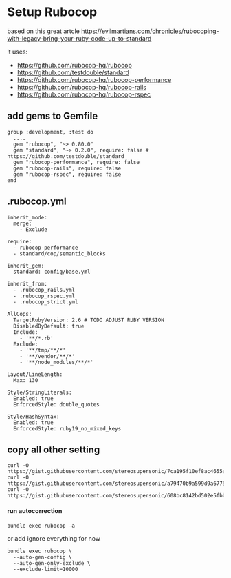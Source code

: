 # Setup Rubocop 

based on this great artcle https://evilmartians.com/chronicles/rubocoping-with-legacy-bring-your-ruby-code-up-to-standard

it uses:
* https://github.com/rubocop-hq/rubocop
* https://github.com/testdouble/standard
* https://github.com/rubocop-hq/rubocop-performance
* https://github.com/rubocop-hq/rubocop-rails
* https://github.com/rubocop-hq/rubocop-rspec 

## add gems to Gemfile

```
group :development, :test do
  ....
  gem "rubocop", "~> 0.80.0"
  gem "standard", "~> 0.2.0", require: false # https://github.com/testdouble/standard
  gem "rubocop-performance", require: false
  gem "rubocop-rails", require: false
  gem "rubocop-rspec", require: false
end

```

## .rubocop.yml

```
inherit_mode:
  merge:
    - Exclude

require:
  - rubocop-performance
  - standard/cop/semantic_blocks

inherit_gem:
  standard: config/base.yml

inherit_from:
  - .rubocop_rails.yml
  - .rubocop_rspec.yml
  - .rubocop_strict.yml

AllCops:
  TargetRubyVersion: 2.6 # TODO ADJUST RUBY VERSION
  DisabledByDefault: true
  Include:
    - '**/*.rb'
  Exclude:    
    - '**/tmp/**/*'
    - '**/vendor/**/*'
    - '**/node_modules/**/*'

Layout/LineLength:
  Max: 130

Style/StringLiterals:
  Enabled: true
  EnforcedStyle: double_quotes

Style/HashSyntax:
  Enabled: true
  EnforcedStyle: ruby19_no_mixed_keys
```

## copy all other setting 

```
curl -O https://gist.githubusercontent.com/stereosupersonic/7ca195f10ef8ac4655aa6b7aa2040637/raw/b5a0b74ac2f5e0023219b82e3d17ad6104df2b2f/.rubocop_strict.yml
curl -O https://gist.githubusercontent.com/stereosupersonic/a79470b9a599d9a67758d170deafe340/raw/64087838ec46e5acad09fd8a2189829c518412d5/.rubocop_rails.yml
curl -O https://gist.githubusercontent.com/stereosupersonic/608bc8142bd502e5fbbec6a5b20b34a5/raw/5cfba4b3dd2ddb2036a6769771cfabc979ce1c22/.rubocop_rspec.yml

```
#### run autocorrection

```
bundle exec rubocop -a
``` 

or add ignore everything for now

```
bundle exec rubocop \
  --auto-gen-config \
  --auto-gen-only-exclude \
  --exclude-limit=10000
```

